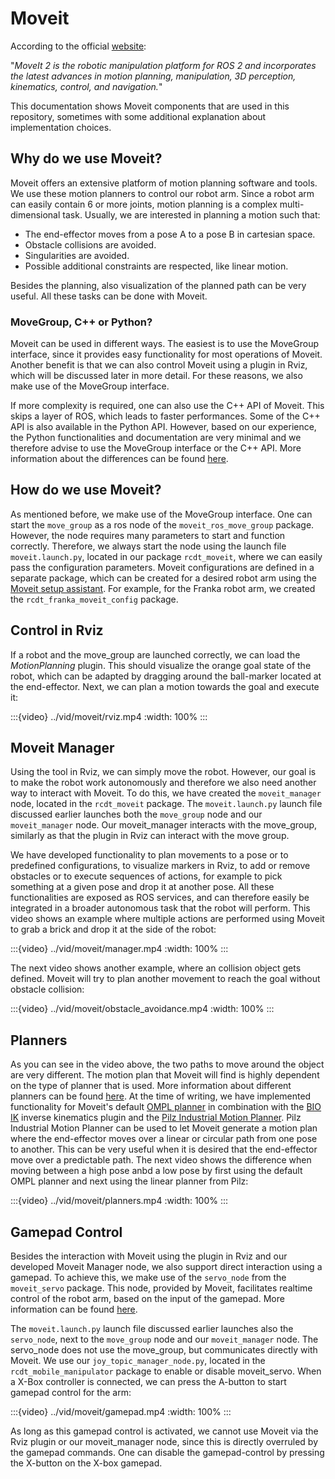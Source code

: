 <!--
SPDX-FileCopyrightText: Alliander N. V.

SPDX-License-Identifier: Apache-2.0
-->

# Moveit

According to the official [website](https://moveit.picknik.ai/main/index.html):

"*MoveIt 2 is the robotic manipulation platform for ROS 2 and incorporates the latest advances in motion planning, manipulation, 3D perception, kinematics, control, and navigation.*"

This documentation shows Moveit components that are used in this repository, sometimes with some additional explanation about implementation choices.

## Why do we use Moveit?

Moveit offers an extensive platform of motion planning software and tools. We use these motion planners to control our robot arm. Since a robot arm can easily contain 6 or more joints, motion planning is a complex multi-dimensional task. Usually, we are interested in planning a motion such that:

- The end-effector moves from a pose A to a pose B in cartesian space.
- Obstacle collisions are avoided.
- Singularities are avoided.
- Possible additional constraints are respected, like linear motion.

Besides the planning, also visualization of the planned path can be very useful. All these tasks can be done with Moveit.

### MoveGroup, C++ or Python?

Moveit can be used in different ways. The easiest is to use the MoveGroup interface, since it provides easy functionality for most operations of Moveit. Another benefit is that we can also control Moveit using a plugin in Rviz, which will be discussed later in more detail. For these reasons, we also make use of the MoveGroup interface.

If more complexity is required, one can also use the C++ API of Moveit. This skips a layer of ROS, which leads to faster performances. Some of the C++ API is also available in the Python API. However, based on our experience, the Python functionalities and documentation are very minimal and we therefore advise to use the MoveGroup interface or the C++ API. More information about the differences can be found [here](https://moveit.picknik.ai/main/doc/examples/examples.html).

## How do we use Moveit?

As mentioned before, we make use of the MoveGroup interface. One can start the `move_group` as a ros node of the `moveit_ros_move_group` package. However, the node requires many parameters to start and function correctly. Therefore, we always start the node using the launch file `moveit.launch.py`, located in our package `rcdt_moveit`, where we can easily pass the configuration parameters. Moveit configurations are defined in a separate package, which can be created for a desired robot arm using the [Moveit setup assistant](https://moveit.picknik.ai/main/doc/examples/setup_assistant/setup_assistant_tutorial.html). For example, for the Franka robot arm, we created the `rcdt_franka_moveit_config` package.

## Control in Rviz

If a robot and the move_group are launched correctly, we can load the *MotionPlanning* plugin. This should visualize the orange goal state of the robot, which can be adapted by dragging around the ball-marker located at the end-effector. Next, we can plan a motion towards the goal and execute it:

:::{video} ../vid/moveit/rviz.mp4
:width: 100%
:::

## Moveit Manager

Using the tool in Rviz, we can simply move the robot. However, our goal is to make the robot work autonomously and therefore we also need another way to interact with Moveit. To do this, we have created the `moveit_manager` node, located in the `rcdt_moveit` package. The `moveit.launch.py` launch file discussed earlier launches both the `move_group` node and our `moveit_manager` node. Our moveit_manager interacts with the move_group, similarly as that the plugin in Rviz can interact with the move group.

We have developed functionality to plan movements to a pose or to predefined configurations, to visualize markers in Rviz, to add or remove obstacles or to execute sequences of actions, for example to pick something at a given pose and drop it at another pose. All these functionalities are exposed as ROS services, and can therefore easily be integrated in a broader autonomous task that the robot will perform. This video shows an example where multiple actions are performed using Moveit to grab a brick and drop it at the side of the robot:

:::{video} ../vid/moveit/manager.mp4
:width: 100%
:::

The next video shows another example, where an collision object gets defined. Moveit will try to plan another movement to reach the goal without obstacle collision:

:::{video} ../vid/moveit/obstacle_avoidance.mp4
:width: 100%
:::

## Planners

As you can see in the video above, the two paths to move around the object are very different. The motion plan that Moveit will find is highly dependent on the type of planner that is used. More information about different planners can be found [here](https://moveit.ai/documentation/planners/). At the time of writing, we have implemented functionality for Moveit's default [OMPL planner](https://moveit.picknik.ai/main/doc/examples/ompl_interface/ompl_interface_tutorial.html) in combination with the [BIO IK](https://github.com/PickNikRobotics/bio_ik) inverse kinematics plugin and the [Pilz Industrial Motion Planner](https://moveit.picknik.ai/main/doc/how_to_guides/pilz_industrial_motion_planner/pilz_industrial_motion_planner.html). Pilz Industrial Motion Planner can be used to let Moveit generate a motion plan where the end-effector moves over a linear or circular path from one pose to another. This can be very useful when it is desired that the end-effector move over a predictable path. The next video shows the difference when moving between a high pose anbd a low pose by first using the default OMPL planner and next using the linear planner from Pilz:

:::{video} ../vid/moveit/planners.mp4
:width: 100%
:::

## Gamepad Control

Besides the interaction with Moveit using the plugin in Rviz and our developed Moveit Manager node, we also support direct interaction using a gamepad. To achieve this, we make use of the `servo_node` from the `moveit_servo` package. This node, provided by Moveit, facilitates realtime control of the robot arm, based on the input of the gamepad. More information can be found [here](https://moveit.picknik.ai/main/doc/examples/realtime_servo/realtime_servo_tutorial.html).

The `moveit.launch.py` launch file discussed earlier launches also the `servo_node`, next to the `move_group` node and our `moveit_manager` node. The servo_node does not use the move_group, but communicates directly with Moveit. We use our `joy_topic_manager_node.py`, located in the `rcdt_mobile_manipulator` package to enable or disable moveit_servo. When a X-Box controller is connected, we can press the A-button to start gamepad control for the arm:

:::{video} ../vid/moveit/gamepad.mp4
:width: 100%
:::

As long as this gamepad control is activated, we cannot use Moveit via the Rviz plugin or our moveit_manager node, since this is directly overruled by the gamepad commands. One can disable the gamepad-control by pressing the X-button on the X-box gamepad.
